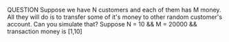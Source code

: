 QUESTION
Suppose we have N customers and each of them has M money. 
All they will do is to transfer some of it's money to other
random customer's account.
Can you simulate that?
Suppose N = 10 && M = 20000 && transaction money is [1,10]